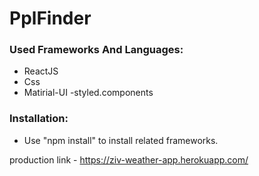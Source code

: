 # PplFinder

### Used Frameworks And Languages:
- ReactJS
- Css
- Matirial-UI
-styled.components

### Installation:
- Use "npm install" to install related frameworks.

production link - https://ziv-weather-app.herokuapp.com/
